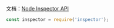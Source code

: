文档：[Node Inspector API](https://nodejs.org/api/inspector.html)

``` js
const inspector = require('inspector');
```
